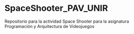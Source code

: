 # SpaceShooter_PAV_UNIR
Repositorio para la actividad Space Shooter para la asignatura Programación y Arquitectura de Videojuegos
